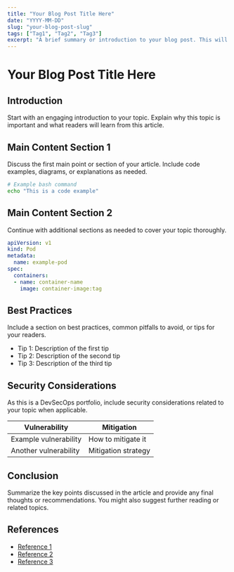 ```yaml
---
title: "Your Blog Post Title Here"
date: "YYYY-MM-DD"
slug: "your-blog-post-slug"
tags: ["Tag1", "Tag2", "Tag3"]
excerpt: "A brief summary or introduction to your blog post. This will appear in the blog post listings."
---
```


# Your Blog Post Title Here

## Introduction

Start with an engaging introduction to your topic. Explain why this topic is important and what readers will learn from this article.

## Main Content Section 1

Discuss the first main point or section of your article. Include code examples, diagrams, or explanations as needed.

```bash
# Example bash command
echo "This is a code example"
```

## Main Content Section 2

Continue with additional sections as needed to cover your topic thoroughly.

```yaml
apiVersion: v1
kind: Pod
metadata:
  name: example-pod
spec:
  containers:
  - name: container-name
    image: container-image:tag
```

## Best Practices

Include a section on best practices, common pitfalls to avoid, or tips for your readers.

- Tip 1: Description of the first tip
- Tip 2: Description of the second tip
- Tip 3: Description of the third tip

## Security Considerations

As this is a DevSecOps portfolio, include security considerations related to your topic when applicable.

| Vulnerability | Mitigation |
|---------------|------------|
| Example vulnerability | How to mitigate it |
| Another vulnerability | Mitigation strategy |

## Conclusion

Summarize the key points discussed in the article and provide any final thoughts or recommendations. You might also suggest further reading or related topics.

## References

- [Reference 1](https://example.com)
- [Reference 2](https://example.com)
- [Reference 3](https://example.com)